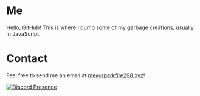 # Me
Hello, GitHub! This is where I dump some of my garbage creations, usually in JavaScript.

# Contact
Feel free to send me an email at [me@sparkfire298.xyz](mailto:me@sparkfire298.xyz)! 

[![Discord Presence](https://lanyard.cnrad.dev/api/683100147512770602)](https://spfr.me/status)
